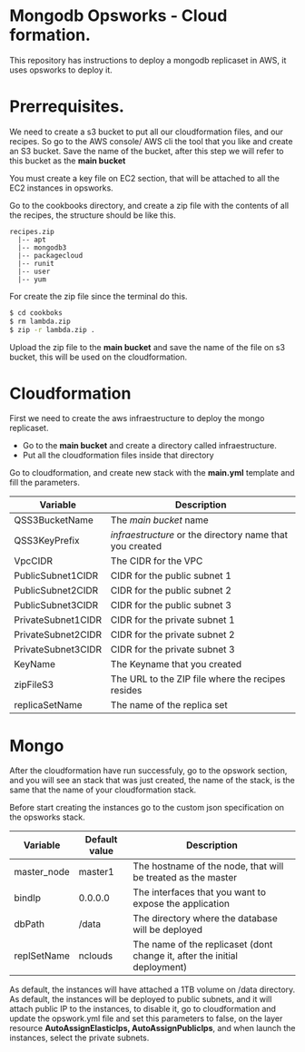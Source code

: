 # Mongodb Opsworks - Cloud formation.

This repository has instructions to deploy a mongodb replicaset in AWS, it uses opsworks to deploy it.

# Prerrequisites.
We need to create a s3 bucket to put all our cloudformation files, and our recipes. So go to the AWS console/ AWS cli  the tool that you like and create an S3 bucket. Save the name of the bucket, after this step we will refer to this bucket as the **main bucket**

You must create a key file on EC2 section, that will be attached to all the EC2 instances in opsworks.

Go to the cookbooks directory, and create a zip file with the contents of all the recipes, the structure should be like this.

```
recipes.zip
  |-- apt
  |-- mongodb3
  |-- packagecloud
  |-- runit
  |-- user
  |-- yum
```
For create the zip file since the terminal do this.
```sh
$ cd cookboks
$ rm lambda.zip
$ zip -r lambda.zip .
```
Upload the zip file to the **main bucket** and save the name of the file on s3 bucket, this will be used on the cloudformation.

# Cloudformation
First we need to create the aws infraestructure to deploy the mongo replicaset.
 - Go to the **main bucket** and create a directory called infraestructure.
 - Put all the cloudformation files inside that directory

 Go to cloudformation, and create new stack with the **main.yml** template and fill the parameters.

| Variable | Description |
| ------ | ------ |
| QSS3BucketName | The *main bucket* name |
| QSS3KeyPrefix | *infraestructure* or the directory name that you created |
| VpcCIDR | The CIDR for the VPC |
| PublicSubnet1CIDR | CIDR for the public subnet 1 |
| PublicSubnet2CIDR | CIDR for the public subnet 2 |
| PublicSubnet3CIDR | CIDR for the public subnet 3 |
| PrivateSubnet1CIDR | CIDR for the private subnet 1 |
| PrivateSubnet2CIDR | CIDR for the private subnet 2 |
| PrivateSubnet3CIDR | CIDR for the private subnet 3 |
| KeyName | The Keyname that you created |
| zipFileS3 | The URL to the ZIP file where the recipes resides |
| replicaSetName | The name of the replica set |

# Mongo
After the cloudformation have run successfuly, go to the opswork section, and you will see an stack that was just created, the name of the stack, is the same that the name of your cloudformation stack.

Before start creating the instances go to the custom json specification on the opsworks stack.

| Variable | Default value | Description |
| ------ | ------ | ------- |
| master_node | master1 | The hostname of the node, that will be treated as the master   |
| bindIp | 0.0.0.0 | The interfaces that you want to expose the application |
| dbPath | /data |  The directory where the database will be deployed |
| replSetName | nclouds | The name of the replicaset (dont change it, after the initial deployment) |

As default, the instances will have attached a 1TB volume on /data directory.
As default, the instances will be deployed to public subnets, and it will attach public IP to the instances, to disable it, go to cloudformation and update the opswork.yml file and set this parameters to false, on the layer resource       **AutoAssignElasticIps,  AutoAssignPublicIps**, and when launch the instances, select the private subnets.
